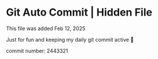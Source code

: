 # Git Auto Commit | Hidden File

This file was added Feb 12, 2025

Just for fun and keeping my daily git commit active 🤪

commit number: 2443321

